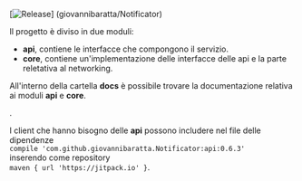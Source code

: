 [![Release](giovannibaratta/Notificator)]
(giovannibaratta/Notificator)

<p>Il progetto è diviso in due moduli:
<ul>
    <li><b>api</b>, contiene le interfacce che compongono il servizio.</li>
    <li><b>core</b>, contiene un'implementazione delle interfacce delle api e
            la parte reletativa al networking.</li>
</ul>
</p>

<p>All'interno della cartella <b>docs</b> è possibile trovare la documentazione
relativa ai moduli <b>api</b> e <b>core</b>.</p>.

<p>I client che hanno bisogno delle <b>api</b> possono includere nel file delle dipendenze<br>
<code>compile 'com.github.giovannibaratta.Notificator:api:0.6.3'</code><br>inserendo come repository<br>
<code>maven { url 'https://jitpack.io' }</code>. </p>